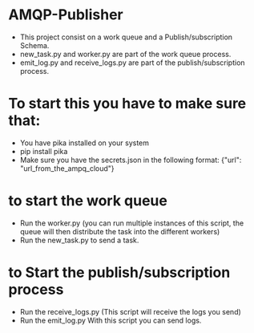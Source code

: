 # AMQP-Publisher
* This project consist on a work queue and a Publish/subscription Schema.
* new_task.py and worker.py are part of the work queue process.
* emit_log.py and receive_logs.py are part of the publish/subscription process.


# To start this you have to make sure that:
* You have pika installed on your system
* pip install pika
* Make sure you have the secrets.json in the following format: {"url": "url_from_the_ampq_cloud"}



# to start the work queue
* Run the worker.py  (you can run multiple instances of this script, the queue will then distribute the task into the different workers)
* Run the new_task.py to send a task.

# to Start the publish/subscription process
* Run the receive_logs.py (This script will receive the logs you send)
* Run the emit_log.py With this script you can send logs.


